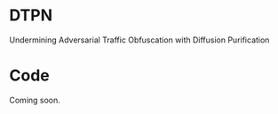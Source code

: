 # DTPN
Undermining Adversarial Traffic Obfuscation with Diffusion Purification

# Code
Coming soon.
